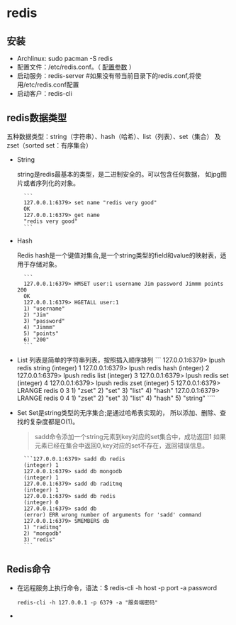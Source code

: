 # redis

## 安装
* Archlinux: sudo pacman -S redis
* 配置文件：/etc/redis.conf。（  [配置参数](./redisconfig.md) ）
* 启动服务：redis-server #如果没有带当前目录下的redis.conf,将使用/etc/redis.conf配置
* 启动客户：redis-cli

## redis数据类型

五种数据类型：string（字符串）、hash（哈希）、list（列表）、set（集合）
及zset（sorted set：有序集合）

* String

    string是redis最基本的类型，是二进制安全的。可以包含任何数据，
    如jpg图片或者序列化的对象。

        ```
        127.0.0.1:6379> set name "redis very good"
        OK
        127.0.0.1:6379> get name
        "redis very good"
        ```

* Hash

    Redis hash是一个键值对集合,是一个string类型的field和value的映射表，适用于存储对象。

        ```
        127.0.0.1:6379> HMSET user:1 username Jim password Jimmm points 200
        OK
        127.0.0.1:6379> HGETALL user:1
        1) "username"
        2) "Jim"
        3) "password"
        4) "Jimmm"
        5) "points"
        6) "200"
        ```
* List
    列表是简单的字符串列表，按照插入顺序排列
        ```
        127.0.0.1:6379> lpush redis string
        (integer) 1
        127.0.0.1:6379> lpush redis hash
        (integer) 2
        127.0.0.1:6379> lpush redis list
        (integer) 3
        127.0.0.1:6379> lpush redis set
        (integer) 4
        127.0.0.1:6379> lpush redis zset
        (integer) 5
        127.0.0.1:6379> LRANGE redis 0 3
        1) "zset"
        2) "set"
        3) "list"
        4) "hash"
        127.0.0.1:6379> LRANGE redis 0 4
        1) "zset"
        2) "set"
        3) "list"
        4) "hash"
        5) "string"
          ````
* Set
    Set是string类型的无序集合;是通过哈希表实现的，
    所以添加、删除、查找的复杂度都是O(1)。
    > sadd命令添加一个string元素到key对应的set集合中，成功返回1
    > 如果元素已经在集合中返回0,key对应的set不存在，返回错误信息。

        ```127.0.0.1:6379> sadd db redis
        (integer) 1
        127.0.0.1:6379> sadd db mongodb
        (integer) 1
        127.0.0.1:6379> sadd db raditmq
        (integer) 1
        127.0.0.1:6379> sadd db redis
        (integer) 0
        127.0.0.1:6379> sadd db
        (error) ERR wrong number of arguments for 'sadd' command
        127.0.0.1:6379> SMEMBERS db
        1) "raditmq"
        2) "mongodb"
        3) "redis"
        ```

## Redis命令
* 在远程服务上执行命令，语法：$ redis-cli -h host -p port -a password

  ```redis-cli -h 127.0.0.1 -p 6379 -a "服务端密码"```

*

